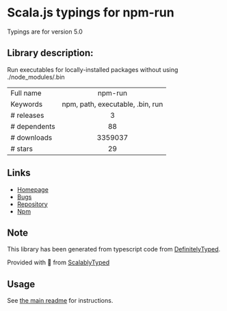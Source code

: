
# Scala.js typings for npm-run

Typings are for version 5.0

## Library description:
Run executables for locally-installed packages without using ./node_modules/.bin

|                    |                 |
| ------------------ | :-------------: |
| Full name          | npm-run |
| Keywords           | npm, path, executable, .bin, run |
| # releases         | 3 |
| # dependents       | 88 |
| # downloads        | 3359037 |
| # stars            | 29 |

## Links
- [Homepage](https://github.com/timoxley/npm-run)
- [Bugs](https://github.com/timoxley/npm-run/issues)
- [Repository](https://github.com/timoxley/npm-run)
- [Npm](https://www.npmjs.com/package/npm-run)
    


## Note
This library has been generated from typescript code from [DefinitelyTyped](https://definitelytyped.org).

Provided with :purple_heart: from [ScalablyTyped](https://github.com/oyvindberg/ScalablyTyped)

## Usage
See [the main readme](../../readme.md) for instructions.


